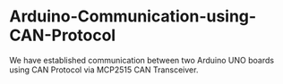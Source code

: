# Arduino-Communication-using-CAN-Protocol
We have established communication between two Arduino UNO boards using CAN Protocol via MCP2515 CAN Transceiver.
